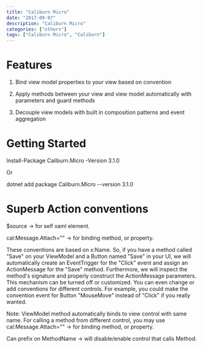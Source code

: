 ```yaml
---
title: "Caliburn Micro"
date: "2017-09-07"
description: "Caliburn Micro"
categories: ["others"]
tags: ["Caliburn Micro", "Caliburn"]
---
```


Features
========

1. Bind view model properties to your view based on convention

2. Apply methods between your view and view model automatically with
    parameters and guard methods

3. Decouple view models with built in composition patterns and event
    aggregation

Getting Started
===============

Install-Package Caliburn.Micro -Version 3.1.0

Or

dotnet add package Caliburn.Micro \--version 3.1.0

Superb Action conventions
=========================

\$source -\> for self xaml element.

cal:Message.Attach="" -\> for binding method, or property.

These conventions are based on x:Name. So, if you have a method called
"Save" on your ViewModel and a Button named "Save" in your UI, we will
automatically create an EventTrigger for the "Click" event and assign an
ActionMessage for the "Save" method. Furthermore, we will inspect the
method's signature and properly construct the ActionMessage parameters.
This mechanism can be turned off or customized. You can even change or
add conventions for different controls. For example, you could make the
convention event for Button "MouseMove" instead of "Click" if you really
wanted.

Note: ViewModel method automatically binds to view control with same
name. For calling a method from different control, you may use
cal:Message.Attach="" -\> for binding method, or property.

Can prefix on MethodName -\> will disable/enable control that calls
Method.
